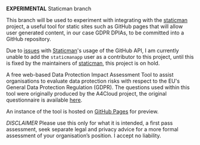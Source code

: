 **EXPERIMENTAL** Staticman branch

This branch will be used to experiment with integrating with the [staticman](https://staticman.net) project, a useful tool for static sites such as GitHub pages that will allow user generated content, in our case GDPR DPIAs, to be committed into a GitHub repository.

Due to [issues](https://github.com/eduardoboucas/staticman/issues/243) with [Staticman](https://staticman.net)'s usage of the GitHub API, I am currently unable to add the `staticmanapp` user as a contributor to this project, until this is fixed by the maintainers of [staticman](https://staticman.net), this project is on hold.

A free web-based Data Protection Impact Assessment Tool to assist organisations to evaluate data protection risks with respect to the EU's General Data Protection Regulation (GDPR). The questions used within this tool were originally produced by the A4Cloud project, the original questionnaire is available [here](Data%20Protection%20Impact%20Assessment.pdf).

An instance of the tool is hosted on [GitHub Pages](https://simonarnell.github.io/GDPRDPIAT/) for preview.

*DISCLAIMER* Please use this only for what it is intended, a first pass assessment, seek separate legal and privacy advice for a more formal assessment of your organisation’s position. I accept no liability.
